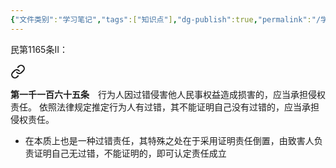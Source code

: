 ```yaml
---
{"文件类别":"学习笔记","tags":["知识点"],"dg-publish":true,"permalink":"/学习笔记studyup/知识点cheese/过错推定责任/","dgPassFrontmatter":true,"noteIcon":"","created":"2024-09-16T22:32:48.271+08:00","updated":"2024-09-16T22:33:34.267+08:00"}
---
```


民第1165条Ⅱ：
<div class="transclusion internal-embed is-loaded"><a class="markdown-embed-link" href="////#t1165" aria-label="Open link"><svg xmlns="http://www.w3.org/2000/svg" width="24" height="24" viewBox="0 0 24 24" fill="none" stroke="currentColor" stroke-width="2" stroke-linecap="round" stroke-linejoin="round" class="svg-icon lucide-link"><path d="M10 13a5 5 0 0 0 7.54.54l3-3a5 5 0 0 0-7.07-7.07l-1.72 1.71"></path><path d="M14 11a5 5 0 0 0-7.54-.54l-3 3a5 5 0 0 0 7.07 7.07l1.71-1.71"></path></svg></a><div class="markdown-embed">



**第一千一百六十五条**　行为人因过错侵害他人民事权益造成损害的，应当承担侵权责任。
依照法律规定推定行为人有过错，其不能证明自己没有过错的，应当承担侵权责任。 

</div></div>

- 在本质上也是一种过错责任，其特殊之处在于采用证明责任倒置，由致害人负责证明自己无过错，不能证明的，即可认定责任成立